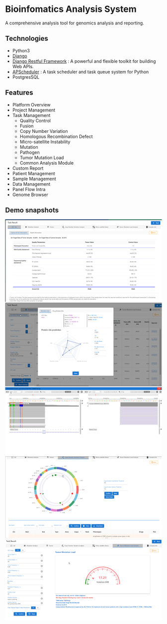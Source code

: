 # Bioinfomatics Analysis System
A comprehensive analysis tool for genomics analysis and reporting.

## Technologies
- Python3
- [Django](https://www.djangoproject.com/) 
- [Django Restful Framework](https://www.django-rest-framework.org/) : A powerful and flexible toolkit for building Web APIs.
- [APScheduler](https://github.com/agronholm/apscheduler) : A task scheduler and task queue system for Python
- PostgresSQL

## Features
- Platform Overview
- Project Management
- Task Management
  - Quality Control
  - Fusion
  - Copy Number Variation
  - Homologous Recombination Defect
  - Micro-satellite Instability
  - Mutation
  - Pathogen
  - Tumor Mutation Load
  - Common Analysis Module
- Custom Report
- Patient Management
- Sample Management
- Data Management
- Panel Flow Intra
- Genome Browser

## Demo snapshots
![](./static/Snipaste_2024-09-16_02-19-16.png)
![](./static/Snipaste_2024-09-16_02-20-33.png)
![](./static/Snipaste_2024-09-16_02-21-48.png)
![](./static/Snipaste_2024-09-16_02-22-22.png)
![](./static/Snipaste_2024-09-16_02-22-38.png)
